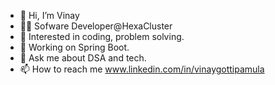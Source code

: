 - 👋 Hi, I’m Vinay
- 👨‍💻 Sofware Developer@HexaCluster
- 👀 Interested in coding, problem solving.
- 🔭 Working on Spring Boot.
- 💬 Ask me about DSA and tech.
- 📫 How to reach me www.linkedin.com/in/vinaygottipamula

<!--
**vinaygottipamula/vinaygottipamula** is a ✨ _special_ ✨ repository because its `README.md` (this file) appears on your GitHub profile.

Here are some ideas to get you started:

- 🔭 I’m currently working on ...
- 🌱 I’m currently learning ...
- 👯 I’m looking to collaborate on ...
- 🤔 I’m looking for help with ...
- 💬 Ask me about ...
- 📫 How to reach me: ...
- 😄 Pronouns: ...
- ⚡ Fun fact: ...
-->
